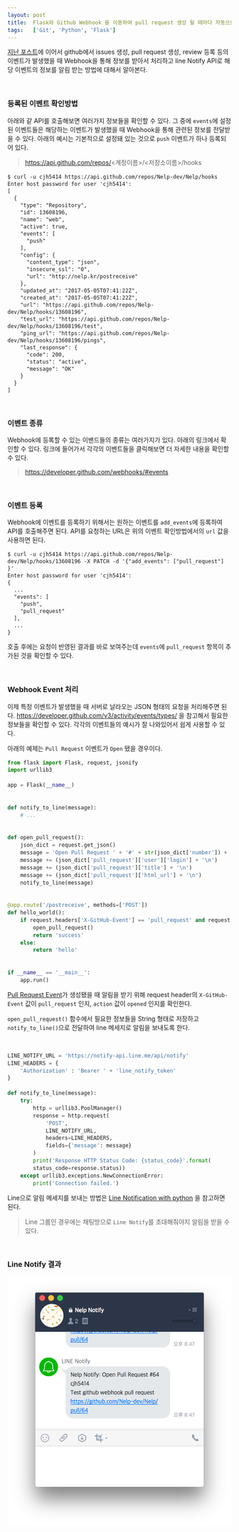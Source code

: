 ```yaml
---
layout: post
title:  Flask와 Github Webhook 을 이용하여 pull request 생성 될 때마다 자동으로 알림 받기2
tags:   ['Git', 'Python', 'Flask']
---
```


>
[지난 포스트](https://cjh5414.github.io/github-webhook-with-flask-1/)에 이어서 github에서 issues 생성, pull request 생성, review 등록 등의 이벤트가 발생했을 때 Webhook을 통해 정보를 받아서 처리하고 line Notify API로 해당 이벤트의 정보를 알림 받는 방법에 대해서 알아본다.  

<br/>  

### 등록된 이벤트 확인방법  

아래와 같 API를 호출해보면 여러가지 정보들을 확인할 수 있다. 그 중에 `events`에 설정된 이벤트들은 해당하는 이벤트가 발생했을 때 Webhook을 통해 관련된 정보를 전달받을 수 있다. 아래의 예시는 기본적으로 설정돼 있는 것으로 `push` 이벤트가 하나 등록되어 있다.  

> https://api.github.com/repos/<계정이름>/<저장소이름>/hooks  

```
$ curl -u cjh5414 https://api.github.com/repos/Nelp-dev/Nelp/hooks
Enter host password for user 'cjh5414':
[
  {
    "type": "Repository",
    "id": 13608196,
    "name": "web",
    "active": true,
    "events": [
      "push"
    ],
    "config": {
      "content_type": "json",
      "insecure_ssl": "0",
      "url": "http://nelp.kr/postreceive"
    },
    "updated_at": "2017-05-05T07:41:22Z",
    "created_at": "2017-05-05T07:41:22Z",
    "url": "https://api.github.com/repos/Nelp-dev/Nelp/hooks/13608196",
    "test_url": "https://api.github.com/repos/Nelp-dev/Nelp/hooks/13608196/test",
    "ping_url": "https://api.github.com/repos/Nelp-dev/Nelp/hooks/13608196/pings",
    "last_response": {
      "code": 200,
      "status": "active",
      "message": "OK"
    }
  }
]
```  

<br/>  

### 이벤트 종류

Webhook에 등록할 수 있는 이밴드들의 종류는 여러가지가 있다. 아래의 링크에서 확인할 수 있다. 링크에 들어가서 각각의 이벤트들을 클릭해보면 더 자세한 내용을 확인할 수 있다.  

> <https://developer.github.com/webhooks/#events>   

<br/>  

### 이벤트 등록  

Webhook에 이벤트를 등록하기 위해서는 원하는 이벤트를 `add_events`에 등록하여 API를 호출해주면 된다. API를 요청하는 URL은 위의 이벤트 확인방법에서의 `url` 값을 사용하면 된다.  

```
$ curl -u cjh5414 https://api.github.com/repos/Nelp-dev/Nelp/hooks/13608196 -X PATCH -d '{"add_events": ["pull_request"] }'
Enter host password for user 'cjh5414':
{
  ...
  "events": [
    "push",
    "pull_request"
  ],
  ...
}
```  

호출 후에는 요청이 반영된 결과를 바로 보여주는데 `events`에 `pull_request` 항목이 추가된 것을 확인할 수 있다.  

<br/>  

### Webhook Event 처리    

이제 특정 이벤트가 발생했을 때 서버로 날라오는 JSON 형태의 요청을 처리해주면 된다.
<https://developer.github.com/v3/activity/events/types/> 을 참고해서 필요한 정보들을 확인할 수 있다. 각각의 이벤트들의 예시가 잘 나와있어서 쉽게 사용할 수 있다.   

아래의 예제는 `Pull Request` 이벤트가 `Open` 됐을 경우이다.  

```python
from flask import Flask, request, jsonify
import urllib3

app = Flask(__name__)


def notify_to_line(message):
    # ...


def open_pull_request():
    json_dict = request.get_json()
    message = 'Open Pull Request ' + '#' + str(json_dict['number']) + '\n'
    message += (json_dict['pull_request']['user']['login'] + '\n')
    message += (json_dict['pull_request']['title'] + '\n')
    message += (json_dict['pull_request']['html_url'] + '\n')
    notify_to_line(message)


@app.route('/postreceive', methods=['POST'])
def hello_world():
    if request.headers['X-GitHub-Event'] == 'pull_request' and request.get_json()['action'] == 'opened':
        open_pull_request()
        return 'success'
    else:
        return 'hello'


if __name__ == '__main__':
    app.run()
```  

[Pull Request Event](<https://developer.github.com/v3/activity/events/types/#pullrequestevent>)가 생성됐을 때 알림을 받기 위해 request header의 `X-GitHub-Event` 값이 `pull_request` 인지, `action` 값이 `opened` 인지를 확인한다.  

`open_pull_request()` 함수에서 필요한 정보들을 String 형태로 저장하고 `notify_to_line()`으로 전달하여 line 메세지로 알림을 보내도록 한다.  

<br/>  

```python
LINE_NOTIFY_URL = 'https://notify-api.line.me/api/notify'
LINE_HEADERS = {
    'Authorization' : 'Bearer ' + 'line_notify_token'
}

def notify_to_line(message):
    try:
        http = urllib3.PoolManager()
        response = http.request(
            'POST',
            LINE_NOTIFY_URL,
            headers=LINE_HEADERS,
            fields={'message': message}
        )
        print('Response HTTP Status Code: {status_code}'.format(
        status_code=response.status))
    except urllib3.exceptions.NewConnectionError:
        print('Connection failed.')
```  

Line으로 알림 메세지를 보내는 방법은
[Line Notification with python](https://cjh5414.github.io/line-notification-with-python/) 을 참고하면 된다.   

> Line 그룹인 경우에는 채팅방으로 `Line Notify`를 초대해줘야지 알림을 받을 수 있다.

<br/>  

### Line Notify 결과  

![result](/images/github-webhook/result.png)  
